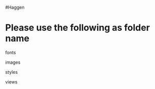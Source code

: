 #Haggen

Please use the following as folder name
========================================

fonts

images

styles

views
